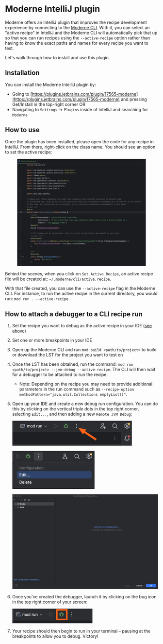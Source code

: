 # Moderne IntelliJ plugin

Moderne offers an IntelliJ plugin that improves the recipe development experience by connecting to the [Moderne CLI](../getting-started/cli-intro.md). With it, you can select an "active recipe" in IntelliJ and the Moderne CLI will automatically pick that up so that you can run recipes using the `--active-recipe` option rather than having to know the exact paths and names for every recipe you want to test.

Let's walk through how to install and use this plugin.

## Installation

You can install the Moderne IntelliJ plugin by:

* Going to [https://plugins.jetbrains.com/plugin/17565-moderne](https://plugins.jetbrains.com/plugin/17565-moderne) and pressing Get/Install in the top-right corner OR
* Navigating to `Settings` → `Plugins` inside of IntelliJ and searching for `Moderne`&#x20;

## How to use

Once the plugin has been installed, please open the code for any recipe in IntelliJ. From there, right-click on the class name. You should see an option to set the active recipe:

<figure><img src="../../../.gitbook/assets/select-active-recipe.gif" alt=""><figcaption></figcaption></figure>

Behind the scenes, when you click on `Set Active Recipe`, an active recipe file will be created at: `~/.moderne/cli/active.recipe`.&#x20;

With that file created, you can use the `--active-recipe` flag in the Moderne CLI. For instance, to run the active recipe in the current directory, you would run: `mod run . --active-recipe`.&#x20;

## How to attach a debugger to a CLI recipe run

1. Set the recipe you want to debug as the active recipe in your IDE ([see above](#how-to-use))
2. Set one or more breakpoints in your IDE
3. Open up the Moderne CLI and run `mod build <path/to/project>` to build or download the LST for the project you want to test on
4. Once the LST has been obtained, run the command: `mod run <path/to/project> --jvm-debug --active-recipe`. The CLI will then wait for a debugger to be attached to run the recipe.
    * Note: Depending on the recipe you may need to provide additional parameters in the run command such as `--recipe-option methodPattern="java.util.Collections emptyList()"`.
5. Open up your IDE and create a new debug run configuration. You can do this by clicking on the vertical triple dots in the top right corner, selecting `Edit...`, and then adding a new `Remote JVM Debug`: 

    ![Vertical triple dots to click on](/.gitbook/assets/debug-dots.png)

    ![Edit button to click on](/.gitbook/assets/debug-edit.png)
    
    ![Adding Remote JVM Debugger](/.gitbook/assets/add-debug-config.gif)

6. Once you've created the debugger, launch it by clicking on the bug icon in the top right corner of your screen:

    ![Debug icon](/.gitbook/assets/debug-icon.png)

7. Your recipe should then begin to run in your terminal – pausing at the breakpoints to allow you to debug. Victory!
